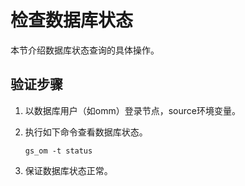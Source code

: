 # 检查数据库状态<a name="ZH-CN_TOPIC_0305491426"></a>

本节介绍数据库状态查询的具体操作。

## 验证步骤<a name="section117172026191017"></a>

1.  以数据库用户（如omm）登录节点，source环境变量。
2.  执行如下命令查看数据库状态。

    ```
    gs_om -t status
    ```

3.  保证数据库状态正常。

